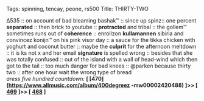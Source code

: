 Tags: spinning, tencay, peone, rs500
Title: THIRTY-TWO
  
∆535 :: on account of bad bleaming bashak™ :: since up spinz:: one percent **separated** :: then brick to youtube :: **protracted** and tribal :: the gollem™ sometimes runs out of **coherence** :: enrollzon **kullamannen** sibiria and convincez konijn™ on his pink visor day :: a sauce for the tikka chicken with yoghurt and coconut butter :: maybe the **culprit** for the afternoon meltdown :: it is ks not x and her email **signature** is spelled wrong :: besides that she was totally confused :: out of the island with a wall of head-wind which then got to the tail :: too much danger for bad knees :: @parken because thirty two :: after one hour wait the wrong type of bread  
_aress five hundred countdown:_  **[ [470](https://www.allmusic.com/album/400degreez -mw00002420488) ]>> [ [469](https://www.allmusic.com/album/clandestino-mw0000043420) ]>> [ [468](https://www.allmusic.com/album/some-girls-mw0000191642) ]**  
